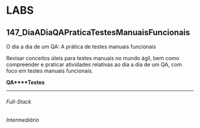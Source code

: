 # LABS
## 147_DiaADiaQAPraticaTestesManuaisFuncionais

 O dia a dia de um QA: A prática de testes manuais funcionais

Revisar conceitos úteis para testes manuais no mundo ágil, bem como compreender e praticar atividades relativas ao dia a dia de um QA, com foco em testes manuais funcionais.

**QA****Testes**

------

###### Full-Stack

###### Intermediário
